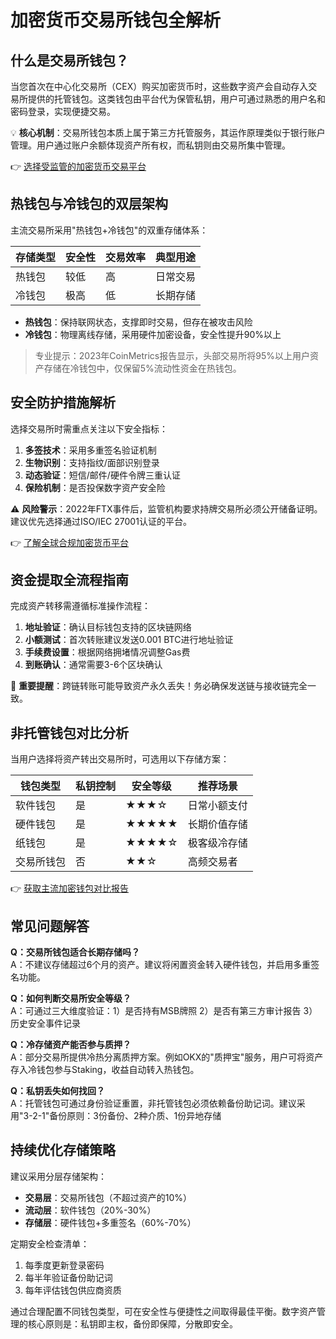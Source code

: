 # 加密货币交易所钱包全解析

## 什么是交易所钱包？
当您首次在中心化交易所（CEX）购买加密货币时，这些数字资产会自动存入交易所提供的托管钱包。这类钱包由平台代为保管私钥，用户可通过熟悉的用户名和密码登录，实现便捷交易。

💡 **核心机制**：交易所钱包本质上属于第三方托管服务，其运作原理类似于银行账户管理。用户通过账户余额体现资产所有权，而私钥则由交易所集中管理。

👉 [选择受监管的加密货币交易平台](https://bit.ly/okx_welcome)

## 热钱包与冷钱包的双层架构
主流交易所采用"热钱包+冷钱包"的双重存储体系：

| 存储类型 | 安全性 | 交易效率 | 典型用途 |
|---------|--------|----------|----------|
| 热钱包  | 较低   | 高       | 日常交易 |
| 冷钱包  | 极高   | 低       | 长期存储 |

- **热钱包**：保持联网状态，支撑即时交易，但存在被攻击风险
- **冷钱包**：物理离线存储，采用硬件加密设备，安全性提升90%以上

> 专业提示：2023年CoinMetrics报告显示，头部交易所将95%以上用户资产存储在冷钱包中，仅保留5%流动性资金在热钱包。

## 安全防护措施解析
选择交易所时需重点关注以下安全指标：

1. **多签技术**：采用多重签名验证机制
2. **生物识别**：支持指纹/面部识别登录
3. **动态验证**：短信/邮件/硬件令牌三重认证
4. **保险机制**：是否投保数字资产安全险

⚠️ **风险警示**：2022年FTX事件后，监管机构要求持牌交易所必须公开储备证明。建议优先选择通过ISO/IEC 27001认证的平台。

👉 [了解全球合规加密货币平台](https://bit.ly/okx_welcome)

## 资金提取全流程指南
完成资产转移需遵循标准操作流程：

1. **地址验证**：确认目标钱包支持的区块链网络
2. **小额测试**：首次转账建议发送0.001 BTC进行地址验证
3. **手续费设置**：根据网络拥堵情况调整Gas费
4. **到账确认**：通常需要3-6个区块确认

🚨 **重要提醒**：跨链转账可能导致资产永久丢失！务必确保发送链与接收链完全一致。

## 非托管钱包对比分析
当用户选择将资产转出交易所时，可选用以下存储方案：

| 钱包类型     | 私钥控制 | 安全等级 | 推荐场景         |
|--------------|----------|----------|------------------|
| 软件钱包     | 是       | ★★★☆     | 日常小额支付     |
| 硬件钱包     | 是       | ★★★★★    | 长期价值存储     |
| 纸钱包       | 是       | ★★★★☆    | 极客级冷存储     |
| 交易所钱包   | 否       | ★★☆      | 高频交易者       |

👉 [获取主流加密钱包对比报告](https://bit.ly/okx_welcome)

## 常见问题解答
**Q：交易所钱包适合长期存储吗？**  
A：不建议存储超过6个月的资产。建议将闲置资金转入硬件钱包，并启用多重签名功能。

**Q：如何判断交易所安全等级？**  
A：可通过三大维度验证：1）是否持有MSB牌照 2）是否有第三方审计报告 3）历史安全事件记录

**Q：冷存储资产能否参与质押？**  
A：部分交易所提供冷热分离质押方案。例如OKX的"质押宝"服务，用户可将资产存入冷钱包参与Staking，收益自动转入热钱包。

**Q：私钥丢失如何找回？**  
A：托管钱包可通过身份验证重置，非托管钱包必须依赖备份助记词。建议采用"3-2-1"备份原则：3份备份、2种介质、1份异地存储

## 持续优化存储策略
建议采用分层存储架构：
- **交易层**：交易所钱包（不超过资产的10%）
- **流动层**：软件钱包（20%-30%）
- **存储层**：硬件钱包+多重签名（60%-70%）

定期安全检查清单：
1. 每季度更新登录密码
2. 每半年验证备份助记词
3. 每年评估钱包供应商资质

通过合理配置不同钱包类型，可在安全性与便捷性之间取得最佳平衡。数字资产管理的核心原则是：私钥即主权，备份即保障，分散即安全。
